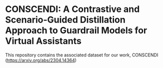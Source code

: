 # CONSCENDI: A Contrastive and Scenario-Guided Distillation Approach to Guardrail Models for Virtual Assistants

This repository contains the associated dataset for our work, CONSCENDI (https://arxiv.org/abs/2304.14364)
